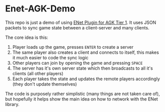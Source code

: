 # Enet-AGK-Demo
This repo is just a demo of using [ENet Plugin for AGK Tier 1](https://github.com/gosukiwi/enet-agk). It uses JSON packets to sync game state between a client-server and many clients.

The core idea is this:

1. Player loads up the game, presses `ENTER` to create a server
1. The same player also creates a client and connects to itself, this makes it much easier to code the sync logic
1. Other players can join by opening the game and pressing `SPACE`
1. The server has it's own server state which then broadcasts to all it's clients (all other players)
1. Each player takes the state and updates the remote players accordingly (they don't update themselves)

The code is purposely rather simplistic (many things are not taken care of), but hopefully it helps show the main idea on how to network with the ENet library.
